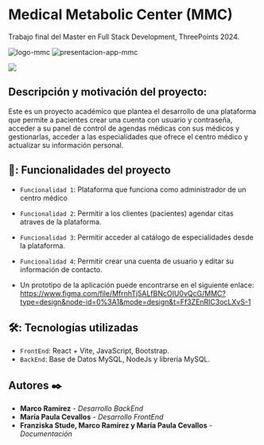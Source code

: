 # Medical Metabolic Center (MMC)
Trabajo final del Master en Full Stack Development, ThreePoints 2024.

![logo-mmc](https://github.com/mpcevallos/mmc-tfm/assets/132369182/c7c0c996-6cb0-4247-bd83-c762afd516f1)
![presentacion-app-mmc](https://github.com/mpcevallos/mmc-tfm/assets/132369182/1ce78062-d77d-4e24-973b-b7ec2c92bd76)

<p align="left">
   <img src="https://img.shields.io/badge/STATUS-EN%20DESAROLLO-green">
   </p>

## Descripción y motivación del proyecto:
Este es un proyecto académico que plantea el desarrollo de una plataforma que permite a pacientes crear una cuenta con usuario y contraseña, acceder a su panel de control de agendas médicas con sus médicos y gestionarlas, acceder a las especialidades que ofrece el centro médico y actualizar su información personal.

## 🚀: Funcionalidades del proyecto

- `Funcionalidad 1`: Plataforma que funciona como administrador de un centro médico
- `Funcionalidad 2`: Permitir a los clientes (pacientes) agendar citas atraves de la plataforma.
- `Funcionalidad 3`: Permitir acceder al catálogo de especialidades desde la plataforma.
- `Funcionalidad 4`: Permitir crear una cuenta de usuario y editar su información de contacto.

- Un prototipo de la aplicación puede encontrarse en el siguiente enlace: https://www.figma.com/file/MfrnhTj5ALfBNcOIU0vQcG/MMC?type=design&node-id=0%3A1&mode=design&t=Ff3ZEnRIC3ocLXvS-1

## 🛠️: Tecnologías utilizadas
- `FrontEnd`: React + Vite, JavaScript, Bootstrap.
- `BackEnd`: Base de Datos MySQL, NodeJs y librería MySQL.

## Autores ✒️

* **Marco Ramírez** - *Desarrollo BackEnd* 
* **María Paula Cevallos** - *Desarrollo FrontEnd*
* **Franziska Stude, Marco Ramírez y María Paula Cevallos** - *Documentación*
